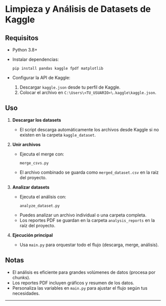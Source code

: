 # Limpieza y Análisis de Datasets de Kaggle

## Requisitos

- Python 3.8+
- Instalar dependencias:
  ```
  pip install pandas kaggle fpdf matplotlib
  ```

- Configurar la API de Kaggle:
  1. Descargar `kaggle.json` desde tu perfil de Kaggle.
  2. Colocar el archivo en `C:\Users\<TU_USUARIO>\.kaggle\kaggle.json`.

## Uso

1. **Descargar los datasets**
   - El script descarga automáticamente los archivos desde Kaggle si no existen en la carpeta `kaggle_dataset`.

2. **Unir archivos**
   - Ejecuta el merge con:
     ```
     merge_csvs.py
     ```
   - El archivo combinado se guarda como `merged_dataset.csv` en la raíz del proyecto.

3. **Analizar datasets**
   - Ejecuta el análisis con:
     ```
     analyze_dataset.py
     ```
   - Puedes analizar un archivo individual o una carpeta completa.
   - Los reportes PDF se guardan en la carpeta `analysis_reports` en la raíz del proyecto.

4. **Ejecución principal**
   - Usa `main.py` para orquestar todo el flujo (descarga, merge, análisis).

## Notas

- El análisis es eficiente para grandes volúmenes de datos (procesa por chunks).
- Los reportes PDF incluyen gráficos y resumen de los datos.
- Personaliza las variables en `main.py` para ajustar el flujo según tus necesidades.

---
